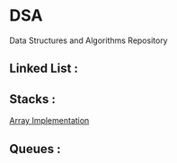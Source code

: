# DSA

Data Structures and Algorithms Repository

## Linked List :

## Stacks :

[Array Implementation](https://github.com/KishorBalgi/DSA/blob/master/Stacks/stack_array.c)

## Queues :
